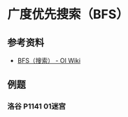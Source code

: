 # 广度优先搜索（BFS）

## 参考资料

- [BFS（搜索） - OI Wiki](https://oi-wiki.org/search/bfs/)

## 例题

### 洛谷 P1141 01迷宫

<Problem id="P1141" />
